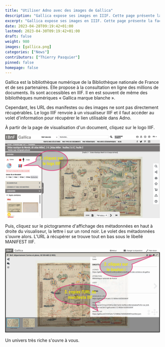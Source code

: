 ```yaml
---
title: "Utiliser Adno avec des images de Gallica"
description: "Gallica expose ses images en IIIF. Cette page présente la façon de les utiliser avec Adno."
excerpt: "Gallica expose ses images en IIIF. Cette page présente la façon de les utiliser avec Adno."
date: 2023-04-28T09:19:42+01:00
lastmod: 2023-04-30T09:19:42+01:00
draft: false 
weight: 980
images: [gallica.png]
categories: ["News"]
contributors: ["Thierry Pasquier"]
pinned: false
homepage: false
---
```


Gallica est la bibliothèque numérique de la Bibliothèque nationale de France et de ses partenaires. Elle propose à la consultation en ligne des millions de documents. Ils sont accessibles en IIIF. Il en est souvent de même des bibliothèques numériques « Gallica marque blanche ». 

Cependant, les URL des manifestes ou des images ne sont pas directement récupérables. Le logo IIIF renvoie à un visualiseur IIIF et il faut accéder au volet d'information pour récupérer le lien utilisable dans Adno.

À partir de la page de visualisation d'un document, cliquez sur le logo IIIF.

![Atlas nautique du Monde, dit atlas Miller : feuilles 2 à 5. Gallica.](gallica1.png)

Puis, cliquez sur le pictogramme d'affichage des métadonnées en haut à droite du visualiseur, la lettre i sur un rond noir. Le volet des métadonnées s'ouvre alors. L'URL à récupérer se trouve tout en bas sous le libellé MANIFEST IIIF.  

![Atlas nautique du Monde, dit atlas Miller : feuilles 2 à 5. Gallica.](gallica2.png)

Un univers très riche s'ouvre à vous. 
